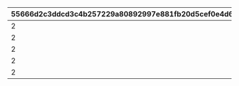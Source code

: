 |55666d2c3ddcd3c4b257229a80892997e881fb20d5cef0e4d6e7de93151c0917|224193518547e6c1f3fda6b66fe955ca193cf1375c2a3147217c8644a605abf1|8b0b4f1b0cb6c19dcc2c110c2a895c023e2b426457bc737a04683d054b51bab9|0d7b5df34191e6bf6c7dcb52fd188e62fefba4426f63a01115c8125261ed93f4|edf2fd1f4fe2942da6b0a64ccad7e1657d94e8d54e080d5b2ebe5e58db178e24|cc47beb0b205fe88035afd55ed3600073cf390ba0ca8a691ff0c345fda12a971|218b448b0d93e5adb31c250b9816aeba8dd230bef2bbc711bce972104d072eba|3771a6da746454d9d5880dda2a275cacf0514c93aee042ca2eea99e45e02188e|0f963a5bd7cb3e584e124c7dd85e75f9227e21d1bff77fc035e6c979c5d44491|de5a5da8f5a4ee53a0d57820c16d74779e3b56ba55cdd01d08660a7c86282bcc|ccd9ef56581fb7837fe2adeebfec91a9fdc194f734d8383f830fd0b66ddd0fe5|7d0d6d31c6abb31378516ac4a9345e47dceab2c3ccf462a4a387fa9be831feeb|44d22606358e6b0b5b858db4707dc170541ff25878e4e7b20e5732f1b17d3b4a|5ed8c7ddb35bea5b8f1fa429a920d802885cb79ecfa5b054a00fdfaec5c43262|3bf69962f5968ee3bea0197cd633ed0c959f36b7a2276fb9fa8e61104c30ce09|4b34b8cdede49aa1844e6a4166feba0253c360f701a8f8f46ded6f060fbf6e2f|
| --- | --- | --- | --- | --- | --- | --- | --- | --- | --- | --- | --- | --- | --- | --- | --- |
|2|2|1005|1000|12|1250000|20|23001|91002|25|0|0|0|94002|20003|8|
|2|2|1006|1000|12|1250000|20|23001|91002|25|0|0|0|94002|20003|8|
|2|2|1007|1000|12|1250000|20|23001|91002|25|0|0|0|94002|20003|8|
|2|2|1008|1000|12|1250000|20|23001|91002|25|0|0|0|94002|20003|8|
|2|2|2002|1500|12|5000000|50|23001|91002|10|0|0|0|94002|20004|8|